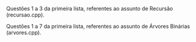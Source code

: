 Questões 1 a 3 da primeira lista, referentes ao assunto de Recursão (recursao.cpp).

Questões 1 a 7 da primeira lista, referentes ao assunto de Árvores Binárias (arvores.cpp).
